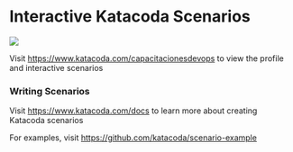 # Interactive Katacoda Scenarios

[![](http://shields.katacoda.com/katacoda/capacitacionesdevops/count.svg)](https://www.katacoda.com/capacitacionesdevops "Get your profile on Katacoda.com")

Visit https://www.katacoda.com/capacitacionesdevops to view the profile and interactive scenarios

### Writing Scenarios
Visit https://www.katacoda.com/docs to learn more about creating Katacoda scenarios

For examples, visit https://github.com/katacoda/scenario-example
